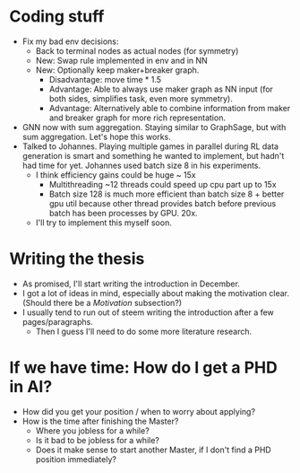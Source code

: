 # Coding stuff
+ Fix my bad env decisions:
	- Back to terminal nodes as actual nodes (for symmetry)
	- New: Swap rule implemented in env and in NN
	- New: Optionally keep maker+breaker graph. 
		* Disadvantage: move time * 1.5
		* Advantage: Able to always use maker graph as NN input (for both sides, simplifies task, even more symmetry).
		* Advantage: Alternatively able to combine information from maker and breaker graph for more rich representation.
+ GNN now with sum aggregation. Staying similar to GraphSage, but with sum aggregation. Let's hope this works.
+ Talked to Johannes. Playing multiple games in parallel during RL data generation is smart and something he wanted to implement, but hadn't had time for yet. Johannes used batch size 8 in his experiments.
	- I think efficiency gains could be huge ~ 15x
		* Multithreading ~12 threads could speed up cpu part up to 15x
		* Batch size 128 is much more efficient than batch size 8 + better gpu util because other thread provides batch before previous batch has been processes by GPU. 20x.
	- I'll try to implement this myself soon.

# Writing the thesis
+ As promised, I'll start writing the introduction in December.
+ I got a lot of ideas in mind, especially about making the motivation clear. (Should there be a *Motivation* subsection?)
+ I usually tend to run out of steem writing the introduction after a few pages/paragraphs.
	- Then I guess I'll need to do some more literature research.

# If we have time: How do I get a PHD in AI?
+ How did you get your position / when to worry about applying?
+ How is the time after finishing the Master?
	- Where you jobless for a while?
	- Is it bad to be jobless for a while?
	- Does it make sense to start another Master, if I don't find a PHD position immediately?

